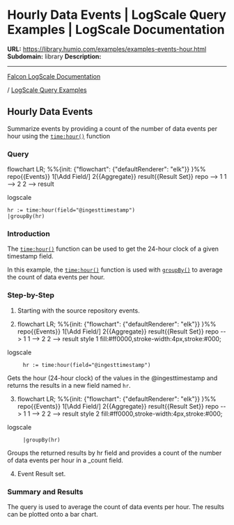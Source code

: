 # Hourly Data Events | LogScale Query Examples | LogScale Documentation

**URL:** https://library.humio.com/examples/examples-events-hour.html
**Subdomain:** library
**Description:** 

---

[Falcon LogScale Documentation](https://library.humio.com)

/ [LogScale Query Examples](examples.html)

## Hourly Data Events

Summarize events by providing a count of the number of data events per hour using the [`time:hour()`](https://library.humio.com/data-analysis/functions-time-hour.html) function 

### Query

flowchart LR; %%{init: {"flowchart": {"defaultRenderer": "elk"}} }%% repo{{Events}} 1[\Add Field/] 2{{Aggregate}} result{{Result Set}} repo --> 1 1 --> 2 2 --> result

logscale
    
    
    hr := time:hour(field="@ingesttimestamp")
    |groupBy(hr)

### Introduction

The [`time:hour()`](https://library.humio.com/data-analysis/functions-time-hour.html) function can be used to get the 24-hour clock of a given timestamp field. 

In this example, the [`time:hour()`](https://library.humio.com/data-analysis/functions-time-hour.html) function is used with [`groupBy()`](https://library.humio.com/data-analysis/functions-groupby.html) to average the count of data events per hour. 

### Step-by-Step

  1. Starting with the source repository events.

  2. flowchart LR; %%{init: {"flowchart": {"defaultRenderer": "elk"}} }%% repo{{Events}} 1[\Add Field/] 2{{Aggregate}} result{{Result Set}} repo --> 1 1 --> 2 2 --> result style 1 fill:#ff0000,stroke-width:4px,stroke:#000;

logscale
         
         hr := time:hour(field="@ingesttimestamp")

Gets the hour (24-hour clock) of the values in the @ingesttimestamp and returns the results in a new field named `hr`. 

  3. flowchart LR; %%{init: {"flowchart": {"defaultRenderer": "elk"}} }%% repo{{Events}} 1[\Add Field/] 2{{Aggregate}} result{{Result Set}} repo --> 1 1 --> 2 2 --> result style 2 fill:#ff0000,stroke-width:4px,stroke:#000;

logscale
         
         |groupBy(hr)

Groups the returned results by hr field and provides a count of the number of data events per hour in a _count field. 

  4. Event Result set.




### Summary and Results

The query is used to average the count of data events per hour. The results can be plotted onto a bar chart.
